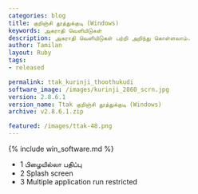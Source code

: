```yaml
---
categories: blog
title: குறிஞ்சி தூத்துக்குடி (Windows)
keywords: அகராதி வெளியிடுகள்
description: அகராதி வெளியிடுகள் பற்றி அறிந்து கொள்ளலாம்.
author: Tamilan
layout: Ruby
tags: 
- released

permalink: ttak_kurinji_thoothukudi
software_image: /images/kurinji_2860_scrn.jpg
version: 2.8.6.1
version_name: Ttak குறிஞ்சி தூத்துக்குடி (Windows)
archive: v2.8.6.1.zip

featured: /images/ttak-48.png
---
```

{% include win_software.md %}

- 1 பிழையில்லா பதிப்பு
- 2 Splash screen
- 3 Multiple application run restricted
